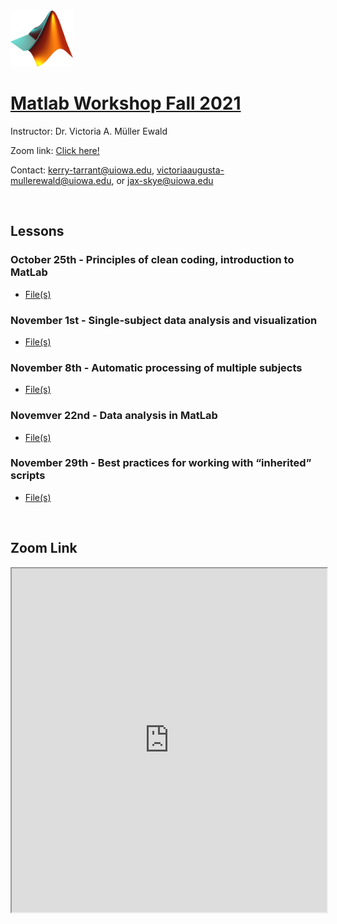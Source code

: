 <img src="assets/img/Matlab_Logo.png" width="100" height="90" class="inline"/>

# [Matlab Workshop Fall 2021](https://uihackyhour.github.io/matlabfall2021)

Instructor: Dr. Victoria A. Müller Ewald

Zoom link: [Click here!](#zoom-link)

Contact: kerry-tarrant@uiowa.edu, victoriaaugusta-mullerewald@uiowa.edu, or jax-skye@uiowa.edu

<br>

## Lessons

### October 25th - Principles of clean coding, introduction to MatLab
* <a href="https://github.com/UIHackyHour/matlabfall2021/tree/master/oct25" download="download">File(s)</a>

### November 1st - Single-subject data analysis and visualization
* <a href="https://github.com/UIHackyHour/matlabfall2021/tree/master/nov1" download="download">File(s)</a>

### November 8th - Automatic processing of multiple subjects
* <a href="https://github.com/UIHackyHour/matlabfall2021/tree/master/nov8" download="download">File(s)</a>

### Novemver 22nd - Data analysis in MatLab
* <a href="https://github.com/UIHackyHour/matlabfall2021/tree/master/nov22" download="download">File(s)</a>

### November 29th - Best practices for working with “inherited” scripts
* <a href="https://github.com/UIHackyHour/matlabfall2021/tree/master/nov29" download="download">File(s)</a>

<br>

## Zoom Link
<iframe src="https://uiowa.qualtrics.com/jfe/form/SV_bCTtwQz5mgTgg3I" height="550px" width="100%"></iframe>

<br>
<br>
<br>
<br>
<br>
<br>
<br>
<br>
